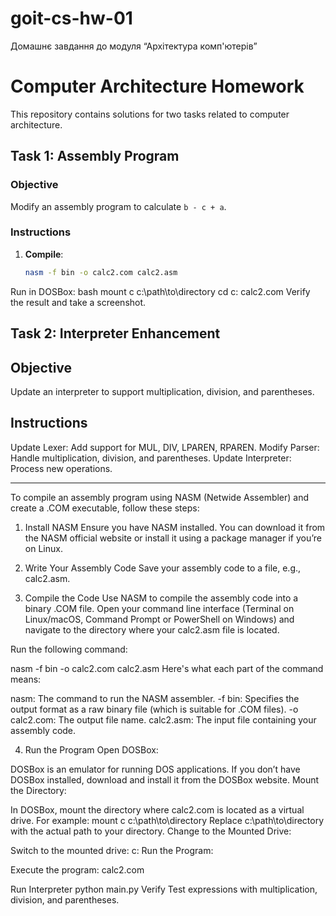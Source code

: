 # goit-cs-hw-01
Домашнє завдання до модуля “Архітектура комп'ютерів”

# Computer Architecture Homework

This repository contains solutions for two tasks related to computer architecture.

## Task 1: Assembly Program

### Objective
Modify an assembly program to calculate `b - c + a`.

### Instructions
1. **Compile**:
   ```bash
   nasm -f bin -o calc2.com calc2.asm
   ```
Run in DOSBox:
bash
mount c c:\path\to\directory
cd c:
calc2.com
Verify the result and take a screenshot.

## Task 2: Interpreter Enhancement

## Objective
Update an interpreter to support multiplication, division, and parentheses.

## Instructions
Update Lexer: Add support for MUL, DIV, LPAREN, RPAREN.
Modify Parser: Handle multiplication, division, and parentheses.
Update Interpreter: Process new operations.
__________________________________________________________________________________________________________________________________________________________________________________________________________________________________
To compile an assembly program using NASM (Netwide Assembler) and create a .COM executable, follow these steps:

1. Install NASM
Ensure you have NASM installed. You can download it from the NASM official website or install it using a package manager if you’re on Linux.

2. Write Your Assembly Code
Save your assembly code to a file, e.g., calc2.asm.

3. Compile the Code
Use NASM to compile the assembly code into a binary .COM file. Open your command line interface (Terminal on Linux/macOS, Command Prompt or PowerShell on Windows) and navigate to the directory where your calc2.asm file is located.

Run the following command:

nasm -f bin -o calc2.com calc2.asm
Here's what each part of the command means:

nasm: The command to run the NASM assembler.
-f bin: Specifies the output format as a raw binary file (which is suitable for .COM files).
-o calc2.com: The output file name.
calc2.asm: The input file containing your assembly code.

4. Run the Program
Open DOSBox:

DOSBox is an emulator for running DOS applications. If you don’t have DOSBox installed, download and install it from the DOSBox website.
Mount the Directory:

In DOSBox, mount the directory where calc2.com is located as a virtual drive.
For example:
mount c c:\path\to\directory
Replace c:\path\to\directory with the actual path to your directory.
Change to the Mounted Drive:

Switch to the mounted drive:
c:
Run the Program:

Execute the program:
calc2.com

Run Interpreter
python main.py
Verify
Test expressions with multiplication, division, and parentheses.
